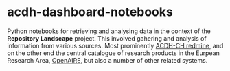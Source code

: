 # acdh-dashboard-notebooks

Python notebooks for retrieving and analysing data in the context of the **Repository Landscape** project.  This involved gahering and analysis of information from various sources. Most prominently [ACDH-CH redmine](https://redmine.acdh.oeaw.ac.at/), and on the other end the central catalogue of research products in the Eurpean Research Area,  [OpenAIRE](https://explore.openaire.eu/), but also a number of other related systems.
